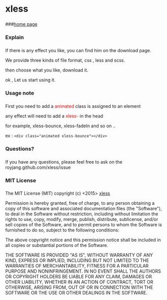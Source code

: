# xless
###
###[home page](http://royjang.github.io/xless/)

### Explain

###

If there is any effect you like, you can find him on the download page.

We provide three kinds of file format, css , less and scss.

then choose what you like, download it.

ok , Let us start using it.

### Usage note
###

First you need to add a <font color="red"> animated </font> class is assigned to an element

any effect will need to add a <font color="red"> xless- </font> in the head

for example, xless-bounce, xless-fadeIn and so on ..

ex : `<div class="animated xless-bounce"></div>`

### Questions?
###
If you have any questions, please feel free to ask on the royjang.github.com/xless/issue

### MIT License
###
The MIT License (MIT) copyright (c) <2015> [xless](http://royjang.github.io/xless/)

Permission is hereby granted, free of charge, to any person obtaining a copy
of this software and associated documentation files (the "Software"), to deal
in the Software without restriction, including without limitation the rights
to use, copy, modify, merge, publish, distribute, sublicense, and/or sell
copies of the Software, and to permit persons to whom the Software is
furnished to do so, subject to the following conditions:

The above copyright notice and this permission notice shall be included in
all copies or substantial portions of the Software.

THE SOFTWARE IS PROVIDED "AS IS", WITHOUT WARRANTY OF ANY KIND, EXPRESS OR
IMPLIED, INCLUDING BUT NOT LIMITED TO THE WARRANTIES OF MERCHANTABILITY,
FITNESS FOR A PARTICULAR PURPOSE AND NONINFRINGEMENT. IN NO EVENT SHALL THE
AUTHORS OR COPYRIGHT HOLDERS BE LIABLE FOR ANY CLAIM, DAMAGES OR OTHER
LIABILITY, WHETHER IN AN ACTION OF CONTRACT, TORT OR OTHERWISE, ARISING FROM,
OUT OF OR IN CONNECTION WITH THE SOFTWARE OR THE USE OR OTHER DEALINGS IN
THE SOFTWARE.